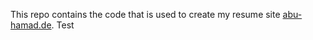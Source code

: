 This repo contains the code that is used to create my resume site [abu-hamad.de](http://abu-hamad.de).
Test